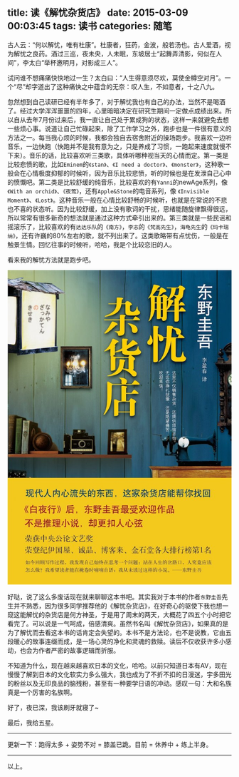 title: 读《解忧杂货店》
date: 2015-03-09 00:03:45
tags: 读书
categories: 随笔
---

古人云：“何以解忧，唯有杜康”。杜康者，狂药，金波，般若汤也。古人爱酒，视为解忧之良药。酒过三巡，夜未央，人未眠，东坡居士“起舞弄清影，何似在人间”，李太白“举杯邀明月，对影成三人”。

试问谁不想痛痛快快地过一生？太白曰：“人生得意须尽欢，莫使金樽空对月”。一个“尽”却字道出了这种痛快之中蕴含的无奈：叹人生，不如意者，十之八九。
<!-- more -->
忽然想到自己读研已经有半年多了，对于解忧我也有自己的办法，当然不是喝酒了。经过大学浑浑噩噩的四年，心里暗暗决定在研究生期间一定做点成绩出来。所以自从去年7月份过来后，我一直让自己处于累成狗的状态，这样一来就避免去想一些烦心事。说道让自己忙碌起来，除了工作学习之外，跑步也是一件很有意义的方法之一。每当我心烦的时候，我都会独自去宿舍附近的操场跑步。我喜欢一边听音乐，一边快跑（快跑并不是我有意为之，只是养成了习惯，一跑起来速度就慢不下来）。音乐的话，比较喜欢听三类歌，具体听哪种视当天的心情而定。第一类是比较悲愤的歌，比如`Eminem`的`《stan》`、`《I need a doctor》`、`《monster》`，这种歌一般会在心情极度抑郁的时候听，因为音乐比较悲愤，听的时候也是在发泄自己心中的愤慨吧。第二类是比较舒缓的纯音乐，比较喜欢的有`Yanni`的newAge系列，像`《With an orchid》`、`《夜莺》`，还有`Apple&Stone`的电音系列，像
`《Invisible Moment》`、`《Lost》`。这种音乐一般在心情比较舒畅的时候听，也就是在常说的不悲也不喜的状态听。因为比较舒缓，加上没有歌词的干扰，思绪能随旋律飘得很远，所以常常有很多新奇的想法就是通过这种方式牵引出来的。第三类就是一些民谣和摇滚乐了，比较喜欢的有`达达乐队`的`《南方》`，`李志`的`《梵高先生》`，`海龟先生`的`《玛卡瑞纳》`，还有许巍的80%左右的歌，就不列出来了。这类歌略带有点忧伤，一般是在触景生情。回忆往事的时候听，哈哈，我是个比较恋旧的人。

看来我的解忧方法就是跑步吧。

![解忧杂货店](/images/blog/解忧杂货店.jpg)

好哒，说了这么多废话现在就来聊聊这本书吧。其实我对于本书的作者`东野圭吾`先生并不熟悉，因为很多同学推荐他的《解忧杂货店》，在好奇心的驱使下我也想一窥这能解忧的杂货店是何方神圣，于是用了周末的两天，大概花了四五个小时把它看完了。可以说是一气呵成，倍感清爽。虽然书名叫《解忧杂货店》，如果真的是为了解忧而去看这本书的话肯定会失望的。本书不是方法论，也不是说教，它由五段暖心的故事连缀而成，是一场心灵的净化和灵魂的救赎。读后不仅收获许多小感动，也会为作者严密的故事逻辑而折服。


不知道为什么，现在越来越喜欢日本的文化，哈哈。以前只知道日本有AV，现在慢慢了解到日本的文化软实力多么强大，我也成为了不折不扣的日漫迷，宇多田光的粉丝以及无印良品的脑残粉，甚至有一种要学日语的冲动。感叹一句：大和名族真是一个厉害的名族啊。


好了，夜已深，我该刷牙就寝了~

最后，我给五星。

---
更新一下：跑得太多 + 姿势不对 = 膝盖已跪。目前 = 休养中 + 练上半身。

---
以上。


